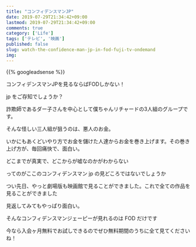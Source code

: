 ```yaml
---
title: "コンフィデンスマンJP"
date: 2019-07-29T21:34:42+09:00
lastmod: 2019-07-29T21:34:42+09:00
comments: true
category: ['Life']
tags: ['テレビ', '映画']
published: false
slug: watch-the-confidence-man-jp-in-fod-fuji-tv-ondemand
img: 
---
```


<!--more-->
{{% googleadsense %}}


コンフィデンスマンJPを見るならばFODしかない！

jp をご存知でしょうか？


詐欺師であるダー子さんを中心として僕ちゃんリチャードの3人組のグループです。

そんな怪しい三人組が狙うのは、悪人のお金。

いかにもあくどいやり方でお金を儲けた人達からお金を巻き上げます。その巻き上げ方が、毎回痛快で、面白い。

どこまでが真実で、どこからが嘘なのかがわからない

ってのがここのコンフィデンスマン jp の見どころではないでしょうか

つい先日、やっと劇場版も映画館で見ることができました。これで全ての作品を見ることができました

見返してみてもやっぱり面白い。

そんなコンフィデンスマンジェーピーが見れるのは FOD だけです

今なら入会ヶ月無料でお試しできるのでぜひ無料期間のうちに全て見てくださいね！